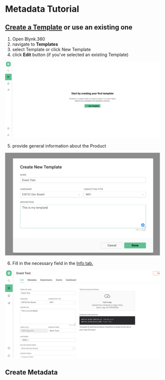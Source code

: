 # Metadata Tutorial



## [Create a Template](working-with-templates/) or use an existing one

1. Open Blynk.360
2. navigate to **Templates** 
3. select Template or click New Template
4. click **Edit** button \(if you've selected an existing Template\)

![blank Template section](../.gitbook/assets/create_template.png)

5. provide general information about the Product

![](../.gitbook/assets/create_template2.png)

6. Fill in the necessary field in the [Info tab.](../web-dashboard/products/info/)

![provide additional info and click Save once it&apos;s done ](../.gitbook/assets/create_template3.png)

## Create Metadata



